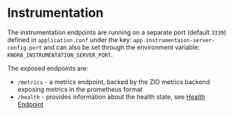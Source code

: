 <!---
 * Copyright © 2021 - 2024 Swiss National Data and Service Center for the Humanities and/or DaSCH Service Platform contributors.
 * SPDX-License-Identifier: Apache-2.0
-->

# Instrumentation

The instrumentation endpoints are running on a separate port (default `3339`)
defined in `application.conf` under the key: `app.instrumentaion-server-config.port`
and can also be set through the environment variable: `KNORA_INSTRUMENTATION_SERVER_PORT`.

The exposed endpoints are:
 - `/metrics` - a metrics endpoint, backed by the ZIO metrics backend exposing metrics in the prometheus format
 - `/health` - provides information about the health state, see [Health Endpoint](./health.md)
